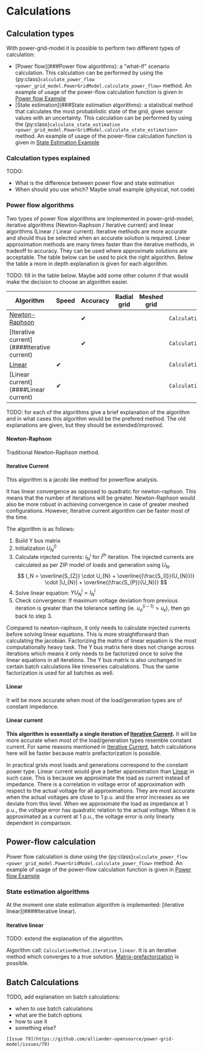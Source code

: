 <!--
SPDX-FileCopyrightText: 2022 Contributors to the Power Grid Model project <dynamic.grid.calculation@alliander.com>

SPDX-License-Identifier: MPL-2.0
-->

# Calculations

## Calculation types
With power-grid-model it is possible to perform two different types of calculation:
- [Power flow](###Power flow algorithms): a "what-if" scenario calculation. This calculation can be performed by using the {py:class}`calculate_power_flow <power_grid_model.PowerGridModel.calculate_power_flow>` method. An example of usage of the power-flow calculation function is given in [Power flow Example](ex_power_flow)
- [State estimation](###State estimation algorithms): a statistical method that calculates the most probabilistic state of the grid, given sensor values with an uncertainty. This calculation can be performed by using the {py:class}`calculate_state_estimation <power_grid_model.PowerGridModel.calculate_state_estimation>` method. An example of usage of the power-flow calculation function is given in [State Estimation Example](ex_state_est)

### Calculation types explained
TODO: 
- What is the difference between power flow and state estimation
- When should you use which? Maybe small example (physical, not code)

### Power flow algorithms
Two types of power flow algorithms are implemented in power-grid-model; iterative algorithms (Newton-Raphson / Iterative current) and linear algorithms (Linear / Linear current).
Iterative methods are more accurate and should thus be selected when an accurate solution is required. Linear approximation methods are many times faster than the iterative methods, in tradeoff to accuracy. 
They can be used where approximate solutions are acceptable. The table below can be used to pick the right algorithm. Below the table a more in depth explanation is given for each algorithm.

TODO: fill in the table below. Maybe add some other column if that would make the decision to choose an algorithm easier.

| Algorithm                                  | Speed    | Accuracy | Radial grid | Meshed grid | Algorithm call                        |
|--------------------------------------------|----------|----------|-------------|-------------|---------------------------------------|
| [Newton-Raphson](####Newton-Raphson)       |          | &#10004; |             |             | `CalculationMethod.newton_raphson`    |
| [Iterative current](####Iterative current) |          | &#10004; |             |             | `CalculationMethod.iterative_current` | 
| [Linear](####Linear)                       | &#10004; |          |             |             | `CalculationMethod.linear`            | 
| [Linear current](####Linear current)       | &#10004; |          |             |             | `CalculationMethod.linear_current`    |

TODO: for each of the algorithms give a brief explanation of the algorithm and in what cases this algorithm would be the prefered method. The old explanations are given, but they should be extended/improved.

#### Newton-Raphson
Traditional Newton-Raphson method.

#### Iterative Current

This algorithm is a jacobi like method for powerflow analysis.

It has linear convergence as opposed to quadratic for newton-raphson. This means that the number of iterations will be greater. Newton-Raphson would also be more robust in achieving convergence in case of greater meshed configurations. However, Iterative current algorithm can be faster most of the time.

The algorithm is as follows:
1. Build Y bus matrix 
2. Initialization $U_N^0$ 
3. Calculate injected currents: $I_N^i$ for $i^{th}$ iteration. The injected currents are calculated as per ZIP model of loads and generation using $U_N$. 
$$  I_N = \overline{S_{Z}} \cdot U_{N} + \overline{(\frac{S_{I}}{U_{N}})} \cdot |U_{N}| + \overline{(\frac{S_{P}}{U_N})}
$$
4. Solve linear equation: $YU_N^i = I_N^i$ 
5. Check convergence: If maximum voltage deviation from previous iteration is greater than the tolerance setting (ie. $u^{(i-1)}_\sigma > u_\epsilon$), then go back to step 3. 

Compared to newton-raphson, it only needs to calculate injected currents before solving linear equations. This is more straightforward than calculating the jacobian.
Factorizing the matrix of linear equation is the most computationally heavy task.
The Y bus matrix here does not change across iterations which means it only needs to be factorized once to solve the linear equations in all iterations. The Y bus matrix is also unchanged in certain batch calculations like timeseries calculations. Thus the same factorization is used for all batches as well.


#### Linear
It will be more accurate when most of the load/generation types are of constant impedance.

#### Linear current

**This algorithm is essentially a single iteration of [Iterative Current](calculations.md#iterative-current).** It will be more accurate when most of the load/generation types resemble constant current. For same reasons mentioned in [Iterative Current](calculations.md#iterative-current), batch calculations here will be faster because matrix prefactorization is possible.

In practical grids most loads and generations correspond to the constant power type. Linear current would give a better approximation than [Linear](calculations.md#linear) in such case. This is because we approximate the load as current instead of impedance.
There is a correlation in voltage error of approximation with respect to the actual voltage for all approximations. They are most accurate when the actual voltages are close to 1 p.u. and the error increases as we deviate from this level. 
When we approximate the load as impedance at 1 p.u., the voltage error has quadratic relation to the actual voltage. When it is approximated as a current at 1 p.u., the voltage error is only linearly dependent in comparison.

## Power-flow calculation

Power flow calculation is done using the {py:class}`calculate_power_flow <power_grid_model.PowerGridModel.calculate_power_flow>` method. An example of usage of the power-flow calculation function is given in [Power flow Example](ex_power_flow)


### State estimation algorithms
At the moment one state estimation algorithm is implemented: [iterative linear](####Iterative linear).

#### Iterative linear

TODO: extend the explanation of the algorithm.

Algorithm call: `CalculationMethod.iterative_linear`. It is an iterative method which converges to a true
  solution. [Matrix-prefactorization](./performance-guide.md#matrix-prefactorization) is possible.

## Batch Calculations

TODO, add explanation on batch calculations:
- when to use batch calculations
- what are the batch options
- how to use it
- something else?


```{warning}
[Issue 79](https://github.com/alliander-opensource/power-grid-model/issues/79)
```
